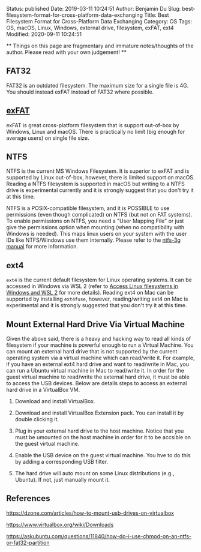 Status: published
Date: 2019-03-11 10:24:51
Author: Benjamin Du
Slug: best-filesystem-format-for-cross-platform-data-exchanging
Title: Best Filesystem Format for Cross-Platform Data Exchanging
Category: OS
Tags: OS, macOS, Linux, Windows, external drive, filesystem, exFAT, ext4
Modified: 2020-09-11 10:24:51

**
Things on this page are fragmentary and immature notes/thoughts of the author.
Please read with your own judgement!
**
## FAT32

FAT32 is an outdated filesystem. 
The maximum size for a single file is 4G.
You should instead exFAT instead of FAT32 where possible.

## [exFAT](https://en.wikipedia.org/wiki/ExFAT)

exFAT is great cross-platform filesystem that is support out-of-box by Windows, Linux and macOS.
There is practically no limit (big enough for average users) on single file size.

## NTFS

NTFS is the current MS Windows Filesystem. 
It is superior to exFAT and is supported by Linux out-of-box, 
however, there is limited support on macOS. 
Reading a NTFS filesystem is supported in macOS 
but writing to a NTFS drive is experimental currently
and it is strongly suggest that you don't try it at this time.

NTFS is a POSIX-compatible filesystem, 
and it is POSSIBLE to use permissions (even though complicated) on NTFS (but not on FAT systems).
To enable permissions on NTFS, 
you need a "User Mapping File" or just give the permissions option when mounting (when no compatibility with Windows is needed). 
This maps linux users on your system with the user IDs like NTFS/Windows use them internally.
Please refer to the [ntfs-3g manual](http://manpages.ubuntu.com/manpages/bionic/en/man8/ntfs-3g.8.html) for more information.

## ext4

`ext4` is the current default filesystem for Linux operating systems.
It can be accessed in Windows via WSL 2
(refer to
[Access Linux filesystems in Windows and WSL 2](https://devblogs.microsoft.com/commandline/access-linux-filesystems-in-windows-and-wsl-2/)
for more details).
Reading ext4 on Mac can be supported by installing `ext4fuse`,
however, 
reading/writing ext4 on Mac is experimental and it is strongly suggested that you don't try it at this time.

## Mount External Hard Drive Via Virtual Machine 

Given the above said,
there is a heavy and hacking way to read all kinds of filesystem 
if your machine is powerful enough to run a Virtual Machine.
You can mount an external hard drive that is not supported by the current operating system 
via a virtual machine which can read/write it.
For example, 
if you have an external ext4 hard drive and want to read/write in Mac, 
you can run a Ubuntu virtual machine in Mac to read/write it.
In order for the guest virtual machine to read/write the external hard drive, 
it must be able to access the USB devices.
Below are details steps to access an external hard drive in a VirtualBox VM.

1. Download and install VirtualBox.

2. Download and install VirtualBox Extension pack. 
    You can install it by double clicking it.

3. Plug in your external hard drive to the host machine. 
    Notice that you must be umounted on the host machine 
    in order for it to be accsible on the guest virtual machine.

4. Enable the USB device on the guest virtual machine.
    You hve to do this by adding a corresponding USB filter.

5. The hard drive will auto mount on some Linux distributions (e.g., Ubuntu). 
    If not, just manually mount it.

## References

https://dzone.com/articles/how-to-mount-usb-drives-on-virtualbox

https://www.virtualbox.org/wiki/Downloads

https://askubuntu.com/questions/11840/how-do-i-use-chmod-on-an-ntfs-or-fat32-partition
